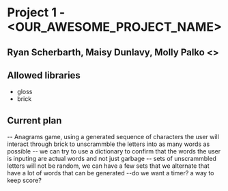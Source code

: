 # Project 1 - <OUR_AWESOME_PROJECT_NAME>
## Ryan Scherbarth, Maisy Dunlavy, Molly Palko <>

## Allowed libraries
- gloss 
- brick 

## Current plan 
-- Anagrams game, using a generated sequence of characters the user will interact through brick to unscrammble the letters into as many words as possible
-- we can try to use a dictionary to confirm that the words the user is inputing are actual words and not just garbage
-- sets of unscrammbled letters will not be random, we can have a few sets that we alternate that have a lot of words that can be generated
--do we want a timer? a way to keep score? 

